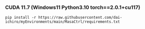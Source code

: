 ### CUDA 11.7 (Windows11  Python3.10  torch==2.0.1+cu117)
~~~
pip install -r https://raw.githubusercontent.com/dai-ichiro/myEnvironments/main/MasaCtrl/requirements.txt
~~~
